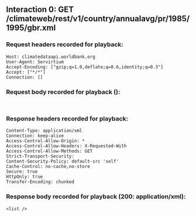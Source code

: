 ## Interaction 0: GET /climateweb/rest/v1/country/annualavg/pr/1985/1995/gbr.xml

### Request headers recorded for playback:

```
Host: climatedataapi.worldbank.org
User-Agent: Servirtium
Accept-Encoding: ["gzip;q=1.0,deflate;q=0.6,identity;q=0.3"]
Accept: ["*/*"]
Connection: []
```


### Request body recorded for playback ():

```


```


### Response headers recorded for playback:

```
Content-Type: application/xml
Connection: keep-alive
Access-Control-Allow-Origin: *
Access-Control-Allow-Headers: X-Requested-With
Access-Control-Allow-Methods: GET
Strict-Transport-Security: 
Content-Security-Policy: default-src 'self'
Cache-Control: no-cache,no-store
Secure: true
HttpOnly: true
Transfer-Encoding: chunked
```


### Response body recorded for playback (200: application/xml):

```
<list />
```

